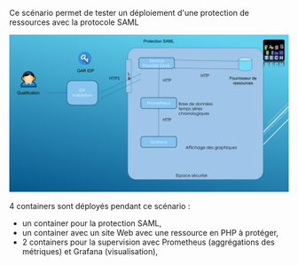 
Ce scénario permet de tester un déploiement d'une protection de ressources avec la protocole SAML

![Katacoda Logo](./assets/protection-saml.png)

4 containers sont déployés pendant ce scénario :
   - un container pour la protection SAML,
   - un container avec un site Web avec une ressource en PHP à protéger,
   - 2 containers pour la supervision avec Prometheus (aggrégations des métriques) et Grafana (visualisation),



